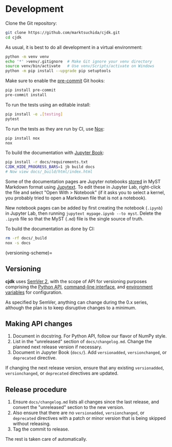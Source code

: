 <!--
This file is part of cjdk.
Copyright 2022 Board of Regents of the University of Wisconsin System
SPDX-License-Identifier: MIT
--->

# Development

Clone the Git repository:

```sh
git clone https://github.com/marktsuchida/cjdk.git
cd cjdk
```

As usual, it is best to do all development in a virtual environment:

```sh
python -m venv venv
echo '*' >venv/.gitignore  # Make Git ignore your venv directory
source venv/bin/activate   # Use venv/Scripts/activate on Windows
python -m pip install --upgrade pip setuptools
```

Make sure to enable the [pre-commit](https://pre-commit.com/) Git hooks:

```sh
pip install pre-commit
pre-commit install
```

To run the tests using an editable install:

```sh
pip install -e .[testing]
pytest
```

To run the tests as they are run by CI, use [Nox](https://nox.thea.codes/):

```sh
pip install nox
nox
```

To build the documentation with [Jupyter Book](https://jupyterbook.org/):

```sh
pip install -r docs/requirements.txt
CJDK_HIDE_PROGRESS_BARS=1 jb build docs
# Now view docs/_build/html/index.html
```

Some of the documentation pages are Jupyter notebooks
[stored](https://jupyterbook.org/en/stable/file-types/myst-notebooks.html) in
MyST Markdown format using [Jupytext](https://jupytext.readthedocs.io/). To
edit these in Jupyter Lab, right-click the file and select "Open With >
Notebook" (if it asks you to select a kernel, you probably tried to open a
Markdown file that is not a notebook).

New notebook pages can be added by first creating the notebook (`.ipynb`) in
Jupyter Lab, then running `jupytext mypage.ipynb --to myst`. Delete the
`.ipynb` file so that the MyST (`.md`) file is the single source of truth.

To build the documentation as done by CI:

```sh
rm -rf docs/_build
nox -s docs
```

(versioning-scheme)=

## Versioning

**cjdk** uses [SemVer 2](https://semver.org/#semantic-versioning-200), with the
scope of API for versioning purposes comprising the [Python API](./api.md),
[command-line interface](./cli.md), and [environment variables](./environ.md)
for configuration.

As specified by SemVer, anything can change during the 0.x series, although the
plan is to keep disruptive changes to a minimum.

## Making API changes

1. Document in docstring. For Python API, follow our flavor of NumPy style.
1. List in the "unreleased" section of `docs/changelog.md`. Change the planned
   next release version if necessary.
1. Document in Jupyter Book (`docs/`). Add `versionadded`, `versionchanged`, or
   `deprecated` directive.

If changing the next release version, ensure that any existing `versionadded`,
`versionchanged`, or `deprecated` directives are updated.

## Release procedure

1. Ensure `docs/changelog.md` lists all changes since the last release, and
   convert the "unreleased" section to the new version.
1. Also ensure that there are no `versionadded`, `versionchanged`, or
   `deprecated` directives with a patch or minor version that is being skipped
   without releasing.
1. Tag the commit to release.

The rest is taken care of automatically.
